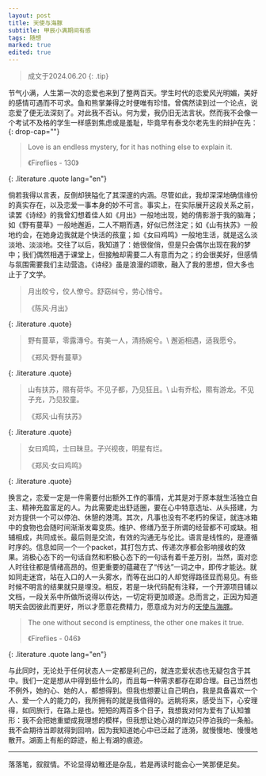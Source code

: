 ```yaml
---
layout: post
title: 天使与海豚
subtitle: 甲辰小满期间有感
tags: 随想
marked: true
edited: true
---
```


> 成文于2024.06.20
{: .tip}

节气小满，人生第一次的恋爱也来到了整两百天。学生时代的恋爱风光明媚，美好的感情可遇而不可求。鱼和熊掌兼得之时便唯有珍惜。曾偶然读到过一个论点，说恋爱了便无法深刻了。对此我不否认。何为爱，我仍旧无法言状。然而我不会像一个考试不及格的学生一样感到焦虑或是羞耻，毕竟早有泰戈尔老先生的辩护在先：
{: drop-cap=""}

> Love is an endless mystery, for it has nothing else to explain it.
> <footer>《Fireflies - 130》</footer>
{: .literature .quote lang="en"}

倘若我得以言表，反倒却狭隘化了其深邃的内涵。尽管如此，我却深深地确信缘份的真实存在，以及恋爱一事本身的妙不可言。事实上，在实际展开这段关系之前，读罢《诗经》的我曾幻想着佳人如《月出》一般地出现，她的倩影游于我的脑海；如《野有蔓草》一般地邂逅，二人不期而遇，好似已然注定；如《山有扶苏》一般地约会，在她身边我就是个快活的孩童；如《女曰鸡鸣》一般地生活，就是这么淡淡地、淡淡地。交往了以后，我知道了：她很俊俏，但是只会偶尔出现在我的梦中；我们偶然相遇于课堂上，但接触却需要二人有意而为之；约会很美好，但感情与氛围需要我们主动营造。《诗经》虽是浪漫的颂歌，融入了我的思想，但大多也止于了文学。

> 月出皎兮，佼人僚兮。舒窈纠兮，劳心悄兮。
> <footer>《陈风·月出》</footer>
{: .literature .quote}

> 野有蔓草，零露漙兮。有美一人，清扬婉兮。\\
> 邂逅相遇，适我愿兮。
> <footer>《郑风·野有蔓草》</footer>
{: .literature .quote}

> 山有扶苏，隰有荷华。不见子都，乃见狂且。\\
> 山有乔松，隰有游龙。不见子充，乃见狡童。
> <footer>《郑风·山有扶苏》</footer>
{: .literature .quote}

> 女曰鸡鸣，士曰昧旦。子兴视夜，明星有烂。
> <footer>《郑风·女曰鸡鸣》</footer>
{: .literature .quote}

换言之，恋爱一定是一件需要付出额外工作的事情，尤其是对于原本就生活独立自主、精神充盈富足的人。为此需要走出舒适圈，要在心中特意选址、从头搭建，为对方提供一个可以停泊、休憩的港湾。其次，凡事也没有不老朽的保证，就连冰箱中的食物也会随时间渐渐发霉变质。维护、修缮乃至于所谓的经营都不可或缺。相辅相成，共同成长。最后则是交流，有效的沟通无与伦比。语言是线性的，是遵循时序的。信息如同一个一个packet，其打包方式、传递次序都会影响接收的效果。消极心态下的一句话自然和积极心态下的一句话有着千差万别，当然，面对恋人时往往都是情绪高昂的。但更重要的蕴藏在了“传达”一词之中，即传才能达。就如同走迷宫，站在入口的人一头雾水，而等在出口的人却觉得路径显而易见。有些时候不明言的结果就只是埋没。相反，若是一块代码配有注释，一个开源项目辅以文档，一段关系中所做所说得以传达，一切定将更加顺遂。总而言之，正因为知道明天会因彼此而更好，所以才愿意花费精力，愿意成为对方的[天使与海豚](https://www.youtube.com/watch?v=G1fAJeq3JD8)。

> The one without second is emptiness, the other one makes it true.
> <footer>《Fireflies - 046》</footer>
{: .literature .quote lang="en"}

与此同时，无论处于任何状态人一定都是利己的，就连恋爱状态也无疑包含于其中。我们一定是想从中得到些什么的，而且每一种需求都存在即合理。自己当然也不例外，她的心、她的人，都想得到。但我也想要让自己明白，我是具备喜欢一个人、爱一个人的能力的，我所拥有的就是我值得的。远眺将来，感受当下，心安理得，如同旅行，在路上是也。短短的两百多个日子，我想我对何为爱有了认知雏形：我不会把她重塑成我理想的模样，但我想让她心湖的岸边只停泊我的一条船。我不会期待当即就得到回响，因为我知道她心中已泛起了涟漪，就慢慢地、慢慢地散开。湖面上有船的踪迹，船上有湖的痕迹。

---

落落笔，叙叙情。不论显得幼稚还是杂乱，若是再读时能会心一笑那便足矣。
